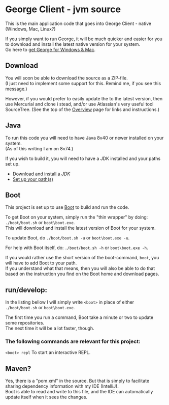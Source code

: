 # George Client - jvm source

This is the main application code that goes into George Client - native (Windows, Mac, Linux?)

If you simply want to run George, it will be much quicker and easier for you to download and install the latest native version for your system. <br>
Go here to [get George for Windows & Mac](http://www.george.andante.no).


## Download

You will soon be able to download the source as a ZIP-file.  <br>
(I just need to implement some support for this. Remind me, if you see this message.)

However, if you would prefer to easily update the to the latest version, then use Mercurial and clone i stead, and/or use Atlassian's very useful tool 
SourceTree. (See the top of the [Overview](https://bitbucket.org/andante-george/george-client-jvm/overview) page for links and instructions.)


## Java

To run this code you will need to have Java 8v40 or newer installed on your system.<br>
(As of this writing I am on 8v74.)

If you wish to build it, you will need to have a JDK installed and your paths set up.

- [Download and install a *JDK*](http://www.oracle.com/technetwork/java/javase/downloads/)
- [Set up your path(s)](http://docs.oracle.com/javase/tutorial/essential/environment/paths.html)

## Boot

This project is set up to use [Boot](http://boot-clj.com) to build and run the code.

To get Boot on your system, simply run the "thin wrapper" by doing: `./boot/boot.sh` or `boot\boot.exe`. <br>
This will download and install the latest version of Boot for your system.

To update Boot, do `./boot/boot.sh -u` or `boot\boot.exe -u`.

For help with Boot itself, do: `./boot/boot.sh -h` or `boot\boot.exe -h`.

If you would rather use the short version of the boot-command, `boot`, you will have to add Boot to your path.<br>
If you understand what that means, then you will also be able to do that based on the instruction you find on the Boot home and download pages.


## run/develop:

In the listing bellow I will simply write `<boot>` in place of either `./boot/boot.sh` or `boot\boot.exe`.

The first time you run a <boot> command, Boot take a minute or two to update some repositories. <br>
The next time it will be a lot faster, though.


### The following commands are relevant for this project:

`<boot> repl` To start an interactive REPL.



## Maven?

Yes, there is a "pom.xml" in the source. But that is simply to facilitate sharing dependency information with my IDE (IntelliJ). <br>
Boot is able to read and write to this file, and the IDE can automatically update itself when it sees the changes.
